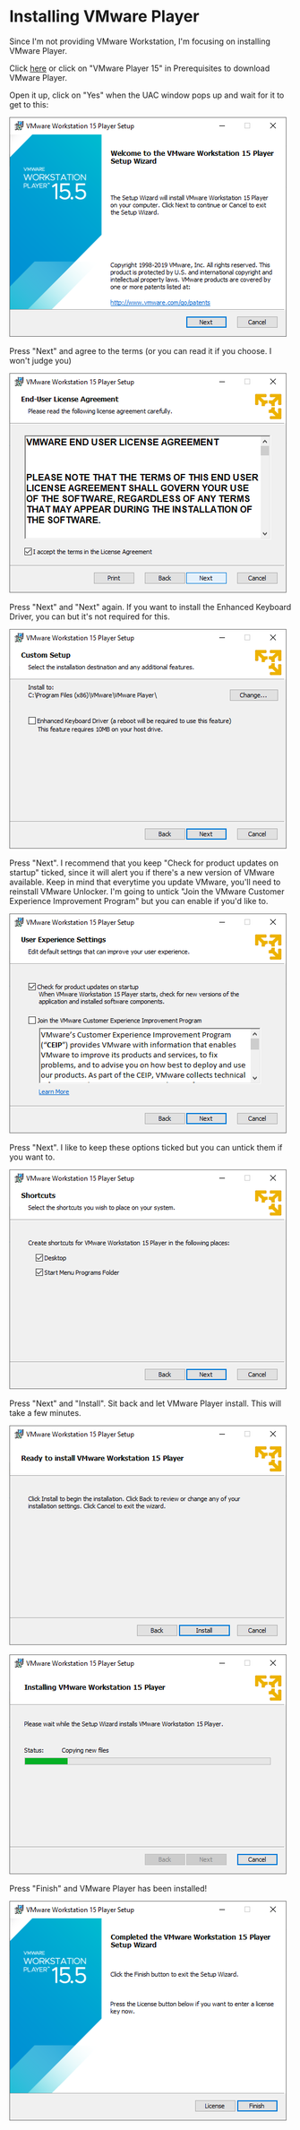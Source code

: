 # Installing VMware Player

Since I'm not providing VMware Workstation, I'm focusing on installing VMware Player.

Click [here](https://www.vmware.com/au/products/workstation-player/workstation-player-evaluation.html) or click on "VMware Player 15" in Prerequisites to download VMware Player.

Open it up, click on "Yes" when the UAC window pops up and wait for it to get to this:

![](.gitbook/assets/vmware_w7fto9qimw.png)

Press "Next" and agree to the terms \(or you can read it if you choose. I won't judge you\)

![](.gitbook/assets/vmware_bsqvjdcesz.png)

Press "Next" and "Next" again. If you want to install the Enhanced Keyboard Driver, you can but it's not required for this.

![](.gitbook/assets/vmware_4rfwah1a6y.png)

Press "Next". I recommend that you keep "Check for product updates on startup" ticked, since it will alert you if there's a new version of VMware available. Keep in mind that everytime you update VMware, you'll need to reinstall VMware Unlocker. I'm going to untick "Join the VMware Customer Experience Improvement Program" but you can enable if you'd like to.

![](.gitbook/assets/vmware_toodknxonc.png)

Press "Next". I like to keep these options ticked but you can untick them if you want to.

![](.gitbook/assets/vmware_758hahaykk.png)

Press "Next" and "Install". Sit back and let VMware Player install. This will take a few minutes.

![](.gitbook/assets/vmware_bxcsv8pl4n.png)

![](.gitbook/assets/vmware_leiom81uhw.png)

Press "Finish" and VMware Player has been installed!

![](.gitbook/assets/vmware_boar4cj4vq.png)



